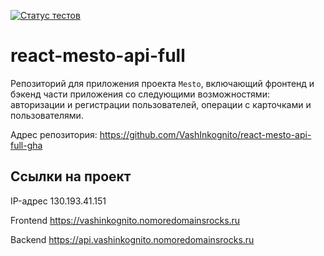 [![Статус тестов](../../actions/workflows/tests.yml/badge.svg)](../../actions/workflows/tests.yml)

# react-mesto-api-full

Репозиторий для приложения проекта `Mesto`, включающий фронтенд и бэкенд части приложения со следующими возможностями: авторизации и регистрации пользователей, операции с карточками и пользователями.

Адрес репозитория: https://github.com/VashInkognito/react-mesto-api-full-gha

## Ссылки на проект

IP-адрес 130.193.41.151

Frontend https://vashinkognito.nomoredomainsrocks.ru

Backend https://api.vashinkognito.nomoredomainsrocks.ru
